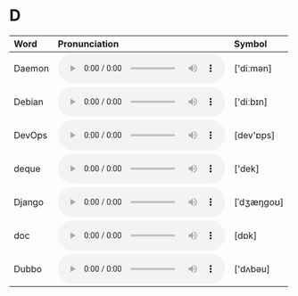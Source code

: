 
# D

| Word  | Pronunciation | Symbol |
| :-- | :-- | :-- |
| Daemon | <audio :src="$withBase('/audio/Daemon.mp3')" controls="controls" controlslist="nodownload"></audio> | ['diːmən] |
| Debian | <audio :src="$withBase('/audio/Debian.mp3')" controls="controls" controlslist="nodownload"></audio> | ['diːbɪn] |
| DevOps | <audio :src="$withBase('/audio/DevOps.mp3')" controls="controls" controlslist="nodownload"></audio> | [dev'ɒps] |
| deque | <audio :src="$withBase('/audio/deque.mp3')" controls="controls" controlslist="nodownload"></audio> | ['dek] |
| Django | <audio :src="$withBase('/audio/Django.mp3')" controls="controls" controlslist="nodownload"></audio> | [ˈdʒæŋɡoʊ] |
| doc | <audio :src="$withBase('/audio/doc.mp3')" controls="controls" controlslist="nodownload"></audio> | [dɒk] |
| Dubbo | <audio :src="$withBase('/audio/Dubbo.mp3')" controls="controls" controlslist="nodownload"></audio> | ['dʌbəu] |
